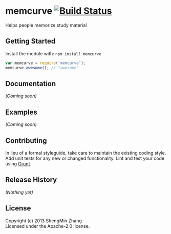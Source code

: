# memcurve [![Build Status](https://secure.travis-ci.org/shengmin/memcurve.png?branch=master)](http://travis-ci.org/shengmin/memcurve)

Helps people memorize study material

## Getting Started
Install the module with: `npm install memcurve`

```javascript
var memcurve = require('memcurve');
memcurve.awesome(); // "awesome"
```

## Documentation
_(Coming soon)_

## Examples
_(Coming soon)_

## Contributing
In lieu of a formal styleguide, take care to maintain the existing coding style. Add unit tests for any new or changed functionality. Lint and test your code using [Grunt](http://gruntjs.com/).

## Release History
_(Nothing yet)_

## License
Copyright (c) 2013 ShengMin Zhang  
Licensed under the Apache-2.0 license.
